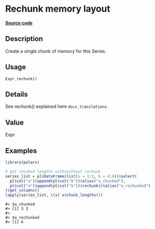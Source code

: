 

# Rechunk memory layout

[**Source code**](https://github.com/pola-rs/r-polars/tree/main/R/after-wrappers.R#L20)

## Description

Create a single chunk of memory for this Series.

## Usage

<pre><code class='language-R'>Expr_rechunk()
</code></pre>

## Details

See rechunk() explained here <code>docs_translations</code>.

## Value

Expr

## Examples

``` r
library(polars)

# get chunked lengths with/without rechunk
series_list = pl$DataFrame(list(a = 1:3, b = 4:6))$select(
  pl$col("a")$append(pl$col("b"))$alias("a_chunked"),
  pl$col("a")$append(pl$col("b"))$rechunk()$alias("a_rechunked")
)$get_columns()
lapply(series_list, \(x) x$chunk_lengths())
```

    #> $a_chunked
    #> [1] 3 3
    #> 
    #> $a_rechunked
    #> [1] 6
